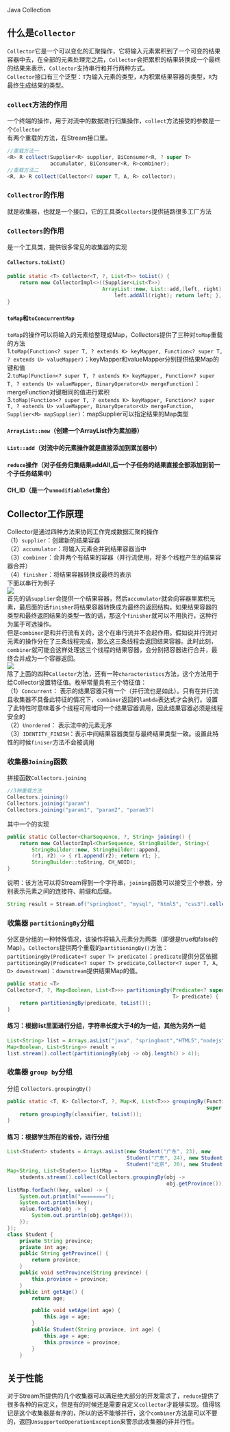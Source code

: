 Java Collection
<a name="J9SLm"></a>
## 什么是`Collector`
`Collector`它是一个可以变化的汇聚操作，它将输入元素累积到了一个可变的结果容器中去，在全部的元素处理完之后，`Collector`会把累积的结果转换成一个最终的结果来表示，`Collector`支持串行和并行两种方式。<br />`Collector`接口有三个泛型：`T`为输入元素的类型，`A`为积累结果容器的类型，`R`为最终生成结果的类型。
<a name="pBKCA"></a>
### `collect`方法的作用
一个终端的操作，用于对流中的数据进行归集操作，`collect`方法接受的参数是一个`Collector`<br />有两个重载的方法，在Stream接口里。
```java
//重载⽅法⼀
<R> R collect(Supplier<R> supplier, BiConsumer<R, ? super T>
              accumulator, BiConsumer<R, R>combiner);
//重载⽅法⼆
<R, A> R collect(Collector<? super T, A, R> collector);
```
<a name="UnlzV"></a>
### `Collectror`的作用
就是收集器，也就是一个接口，它的工具类`Collectors`提供链路很多工厂方法
<a name="FD7H2"></a>
### `Collectors`的作用
是一个工具类，提供很多常见的收集器的实现
<a name="dBhcU"></a>
#### `Collectors.toList()`
```java
public static <T> Collector<T, ?, List<T>> toList() {
    return new CollectorImpl<>((Supplier<List<T>>)
                               ArrayList::new, List::add,(left, right) -> {
                                   left.addAll(right); return left; }, CH_ID);
}
```
<a name="sQdX6"></a>
#### `toMap`和`toConcurrentMap`
`toMap`的操作可以将输入的元素给整理成Map，Collectors提供了三种对`toMap`重载的方法<br />1.`toMap(Function<? super T, ? extends K> keyMapper, Function<? super T, ? extends U> valueMapper)`：keyMapper和valueMapper分别提供结果Map的键和值<br />2.`toMap(Function<? super T, ? extends K> keyMapper, Function<? super T, ? extends U> valueMapper, BinaryOperator<U> mergeFunction)`：mergeFunction对键相同的值进行累积<br />3.`toMap(Function<? super T, ? extends K> keyMapper, Function<? super T, ? extends U> valueMapper, BinaryOperator<U> mergeFunction, Supplier<M> mapSupplier)`：mapSupplier可以指定结果的Map类型

<a name="D4DNz"></a>
#### `ArrayList::new`（创建一个ArrayList作为累加器）
<a name="aSRbD"></a>
#### `List::add`（对流中的元素操作就是直接添加到累加器中）
<a name="fzoWu"></a>
#### `reduce`操作（对子任务归集结果addAll,后一个子任务的结果直接全部添加到前一个子任务结果中）
<a name="wwr7N"></a>
#### CH_ID（是一个`unmodifiableSet`集合）
<a name="EtgtI"></a>
## Collector工作原理
Collector是通过四种方法来协同工作完成数据汇聚的操作<br />（1）`supplier`：创建新的结果容器<br />（2）`accumulator`：将输入元素合并到结果容器当中<br />（3）`combiner`：合并两个有结果的容器（并行流使用，将多个线程产生的结果容器合并）<br />（4）`finisher`：将结果容器转换成最终的表示<br />下面以串行为例子<br />![](https://cdn.nlark.com/yuque/0/2022/webp/396745/1644578544930-a0a1f671-b5eb-4a55-9c75-31d91007087c.webp#clientId=u4644c4ec-0779-4&from=paste&id=u71be7210&originHeight=750&originWidth=1080&originalType=url&ratio=1&rotation=0&showTitle=false&status=done&style=shadow&taskId=uf38844ce-6b7e-4d25-ab1e-0d6d1cc40a1&title=)<br />首先的话`supplier`会提供一个结果容器，然后`accumulator`就会向容器里累积元素，最后面的话`finisher`将结果容器转换成为最终的返回结构。如果结果容器的类型和最终返回结果的类型一致的话，那这个`finisher`就可以不用执行，这种行为属于可选操作。<br />但是`combiner`是和并行流有关的，这个在串行流并不会起作用。假如说并行流对元素的操作分在了三条线程完成，那么这三条线程会返回结果容器。此时此刻，`combiner`就可能会这样处理这三个线程的结果容器，会分别把容器进行合并，最终合并成为一个容器返回。<br />![](https://cdn.nlark.com/yuque/0/2022/webp/396745/1644578544936-d3c71d5a-6099-479f-a09d-3ffbc166e7ff.webp#clientId=u4644c4ec-0779-4&from=paste&id=u797b0985&originHeight=535&originWidth=1006&originalType=url&ratio=1&rotation=0&showTitle=false&status=done&style=shadow&taskId=ueb93ad6a-fc96-4539-bdca-48407a6b4b2&title=)<br />除了上面的四种`Collector`方法，还有一种`characteristics`方法，这个方法用于给Collector设置特征值。枚举常量具有三个特征值：<br />（1）`Concurrent`： 表示的结果容器只有一个（并行流也是如此）。只有在并行流且收集器不具备此特征的情况下，`combiner`返回的`lambda`表达式才会执行。设置了此特性时意味着多个线程可用堆同一个结果容器调用，因此结果容器必须是线程安全的<br />（2）`Unordered`： 表示流中的元素无序<br />（3）`IDENTITY_FINISH`：表示中间结果容器类型与最终结果类型一致。设置此特性的时候`finiser`方法不会被调用
<a name="GO7pV"></a>
### 收集器`Joining`函数
拼接函数`Collectors.joining`
```java
//3种重载⽅法
Collectors.joining()
Collectors.joining("param")
Collectors.joining("param1", "param2", "param3")
```
其中⼀个的实现
```java
public static Collector<CharSequence, ?, String> joining() {
    return new CollectorImpl<CharSequence, StringBuilder, String>(
        StringBuilder::new, StringBuilder::append,
        (r1, r2) -> { r1.append(r2); return r1; },
        StringBuilder::toString, CH_NOID);
}
```
说明：该方法可以将Stream得到一个字符串，`joining`函数可以接受三个参数，分别表示元素之间的连接符、前缀和后缀。
```java
String result = Stream.of("springboot", "mysql", "html5", "css3").collect(Collectors.joining(",", "[", "]"));
```
<a name="Hs4J6"></a>
### 收集器 `partitioningBy`分组
分区是分组的一种特殊情况，该操作将输入元素分为两类（即键是true和false的Map）。`Collectors`提供两个重载的`partitioningBy()`方法：<br />`partitioningBy(Predicate<? super T> predicate)`：`predicate`提供分区依据<br />`partitioningBy(Predicate<? super T> predicate,Collector<? super T, A, D> downstream)`：`downstream`提供结果Map的值。
```java
public static <T>
Collector<T, ?, Map<Boolean, List<T>>> partitioningBy(Predicate<? super
                                                      T> predicate) {
    return partitioningBy(predicate, toList());
}
```
<a name="QcNot"></a>
#### 练习：根据list里面进行分组，字符串长度大于4的为⼀组，其他为另外⼀组
```java
List<String> list = Arrays.asList("java", "springboot","HTML5","nodejs","CSS3");
Map<Boolean, List<String>> result =
list.stream().collect(partitioningBy(obj -> obj.length() > 4));
```
<a name="XgwzY"></a>
### 收集器 `group by`分组
分组 `Collectors.groupingBy()`
```java
public static <T, K> Collector<T, ?, Map<K, List<T>>> groupingBy(Function<?
                                                                 super T, ? extends K> classifier) { 
    return groupingBy(classifier, toList());                                                                                             
}
```
<a name="lITI7"></a>
#### 练习：根据学生所在的省份，进行分组
```java
List<Student> students = Arrays.asList(new Student("⼴东", 23), new
                                       Student("⼴东", 24), new Student("⼴东", 23),new Student("北京", 22), new
                                       Student("北京", 20), new Student("北京", 20),new Student("海南", 25));
Map<String, List<Student>> listMap =
    students.stream().collect(Collectors.groupingBy(obj ->
                                                    obj.getProvince()));
listMap.forEach((key, value) -> {
    System.out.println("========");
    System.out.println(key);
    value.forEach(obj -> {
        System.out.println(obj.getAge());
    });
});
class Student {
    private String province;
    private int age;
    public String getProvince() {
        return province;
    }
    public void setProvince(String province) {
        this.province = province;
    }
    public int getAge() {
        return age;

        public void setAge(int age) {
            this.age = age;
        }
        public Student(String province, int age) {
            this.age = age;
            this.province = province;
        }
    }
```
<a name="nZXWZ"></a>
## 关于性能
对于Stream所提供的几个收集器可以满足绝大部分的开发需求了，`reduce`提供了很多各种的自定义，但是有的时候还是需要自定义`collector`才能够实现。值得铭记是这个收集器是有序的，所以的话不能够并行，这个`combiner`方法是可以不要的，返回`UnsupportedOperationException`来警示此收集器的非并行性。
